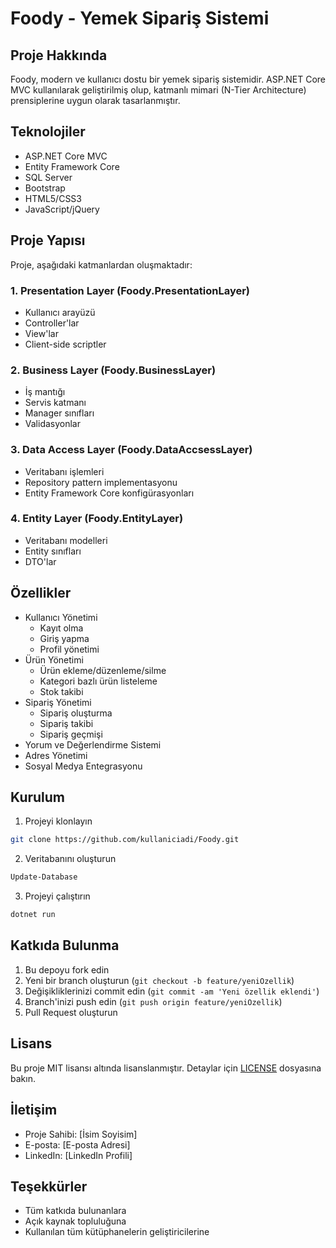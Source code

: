 # Foody - Yemek Sipariş Sistemi

## Proje Hakkında
Foody, modern ve kullanıcı dostu bir yemek sipariş sistemidir. ASP.NET Core MVC kullanılarak geliştirilmiş olup, katmanlı mimari (N-Tier Architecture) prensiplerine uygun olarak tasarlanmıştır.

## Teknolojiler
- ASP.NET Core MVC
- Entity Framework Core
- SQL Server
- Bootstrap
- HTML5/CSS3
- JavaScript/jQuery

## Proje Yapısı
Proje, aşağıdaki katmanlardan oluşmaktadır:

### 1. Presentation Layer (Foody.PresentationLayer)
- Kullanıcı arayüzü
- Controller'lar
- View'lar
- Client-side scriptler

### 2. Business Layer (Foody.BusinessLayer)
- İş mantığı
- Servis katmanı
- Manager sınıfları
- Validasyonlar

### 3. Data Access Layer (Foody.DataAccsessLayer)
- Veritabanı işlemleri
- Repository pattern implementasyonu
- Entity Framework Core konfigürasyonları

### 4. Entity Layer (Foody.EntityLayer)
- Veritabanı modelleri
- Entity sınıfları
- DTO'lar

## Özellikler
- Kullanıcı Yönetimi
  - Kayıt olma
  - Giriş yapma
  - Profil yönetimi
- Ürün Yönetimi
  - Ürün ekleme/düzenleme/silme
  - Kategori bazlı ürün listeleme
  - Stok takibi
- Sipariş Yönetimi
  - Sipariş oluşturma
  - Sipariş takibi
  - Sipariş geçmişi
- Yorum ve Değerlendirme Sistemi
- Adres Yönetimi
- Sosyal Medya Entegrasyonu

## Kurulum
1. Projeyi klonlayın
```bash
git clone https://github.com/kullaniciadi/Foody.git
```

2. Veritabanını oluşturun
```bash
Update-Database
```

3. Projeyi çalıştırın
```bash
dotnet run
```

## Katkıda Bulunma
1. Bu depoyu fork edin
2. Yeni bir branch oluşturun (`git checkout -b feature/yeniOzellik`)
3. Değişikliklerinizi commit edin (`git commit -am 'Yeni özellik eklendi'`)
4. Branch'inizi push edin (`git push origin feature/yeniOzellik`)
5. Pull Request oluşturun

## Lisans
Bu proje MIT lisansı altında lisanslanmıştır. Detaylar için [LICENSE](LICENSE) dosyasına bakın.

## İletişim
- Proje Sahibi: [İsim Soyisim]
- E-posta: [E-posta Adresi]
- LinkedIn: [LinkedIn Profili]

## Teşekkürler
- Tüm katkıda bulunanlara
- Açık kaynak topluluğuna
- Kullanılan tüm kütüphanelerin geliştiricilerine
